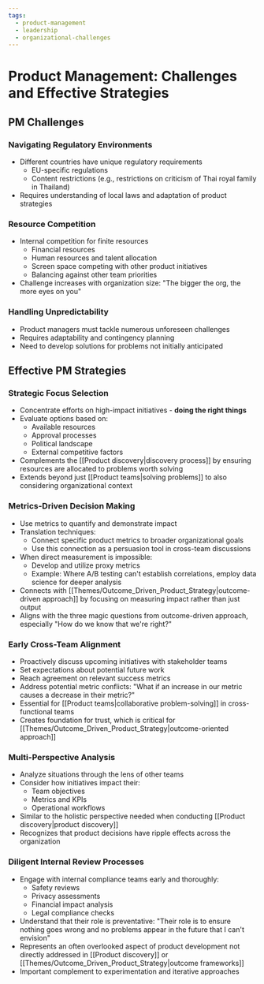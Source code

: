 ```yaml
---
tags:
  - product-management
  - leadership
  - organizational-challenges
---
```


# Product Management: Challenges and Effective Strategies

## PM Challenges

### Navigating Regulatory Environments
- Different countries have unique regulatory requirements
  - EU-specific regulations
  - Content restrictions (e.g., restrictions on criticism of Thai royal family in Thailand)
- Requires understanding of local laws and adaptation of product strategies

### Resource Competition
- Internal competition for finite resources
  - Financial resources
  - Human resources and talent allocation
  - Screen space competing with other product initiatives
  - Balancing against other team priorities
- Challenge increases with organization size: "The bigger the org, the more eyes on you"

### Handling Unpredictability
- Product managers must tackle numerous unforeseen challenges
- Requires adaptability and contingency planning
- Need to develop solutions for problems not initially anticipated

## Effective PM Strategies

### Strategic Focus Selection
- Concentrate efforts on high-impact initiatives - **doing the right things**
- Evaluate options based on:
  - Available resources
  - Approval processes
  - Political landscape
  - External competitive factors
- Complements the [[Product discovery|discovery process]] by ensuring resources are allocated to problems worth solving
- Extends beyond just [[Product teams|solving problems]] to also considering organizational context

### Metrics-Driven Decision Making
- Use metrics to quantify and demonstrate impact
- Translation techniques:
  - Connect specific product metrics to broader organizational goals
  - Use this connection as a persuasion tool in cross-team discussions
- When direct measurement is impossible:
  - Develop and utilize proxy metrics
  - Example: Where A/B testing can't establish correlations, employ data science for deeper analysis
- Connects with [[Themes/Outcome_Driven_Product_Strategy|outcome-driven approach]] by focusing on measuring impact rather than just output
- Aligns with the three magic questions from outcome-driven approach, especially "How do we know that we're right?"

### Early Cross-Team Alignment
- Proactively discuss upcoming initiatives with stakeholder teams
- Set expectations about potential future work
- Reach agreement on relevant success metrics
- Address potential metric conflicts: "What if an increase in our metric causes a decrease in their metric?"
- Essential for [[Product teams|collaborative problem-solving]] in cross-functional teams
- Creates foundation for trust, which is critical for [[Themes/Outcome_Driven_Product_Strategy|outcome-oriented approach]]

### Multi-Perspective Analysis
- Analyze situations through the lens of other teams
- Consider how initiatives impact their:
  - Team objectives
  - Metrics and KPIs
  - Operational workflows
- Similar to the holistic perspective needed when conducting [[Product discovery|product discovery]]
- Recognizes that product decisions have ripple effects across the organization

### Diligent Internal Review Processes
- Engage with internal compliance teams early and thoroughly:
  - Safety reviews
  - Privacy assessments
  - Financial impact analysis
  - Legal compliance checks
- Understand that their role is preventative: "Their role is to ensure nothing goes wrong and no problems appear in the future that I can't envision"
- Represents an often overlooked aspect of product development not directly addressed in [[Product discovery]] or [[Themes/Outcome_Driven_Product_Strategy|outcome frameworks]]
- Important complement to experimentation and iterative approaches
